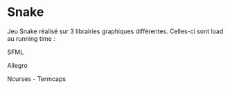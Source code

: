 # Snake

Jeu Snake réalisé sur 3 librairies graphiques différentes. Celles-ci sont load au running time :

SFML

Allegro

Ncurses - Termcaps
